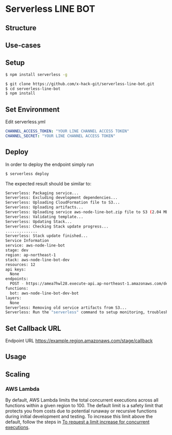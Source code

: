 # Serverless LINE BOT

## Structure

## Use-cases

## Setup

```bash
$ npm install serverless -g
```

```bash
$ git clone https://github.com/x-hack-git/serverless-line-bot.git
$ cd serverless-line-bot
$ npm install
```

## Set Environment

Edit serverless.yml

```yml
CHANNEL_ACCESS_TOKEN: "YOUR LINE CHANNEL ACCESS TOKEN"
CHANNEL_SECRET: "YOUR LINE CHANNEL ACCESS TOKEN"
```

## Deploy

In order to deploy the endpoint simply run

```bash
$ serverless deploy
```

The expected result should be similar to:

```bash
Serverless: Packaging service...
Serverless: Excluding development dependencies...
Serverless: Uploading CloudFormation file to S3...
Serverless: Uploading artifacts...
Serverless: Uploading service aws-node-line-bot.zip file to S3 (2.04 MB)...
Serverless: Validating template...
Serverless: Updating Stack...
Serverless: Checking Stack update progress...
..............
Serverless: Stack update finished...
Service Information
service: aws-node-line-bot
stage: dev
region: ap-northeast-1
stack: aws-node-line-bot-dev
resources: 12
api keys:
  None
endpoints:
  POST - https://amea7hwl28.execute-api.ap-northeast-1.amazonaws.com/dev/callback
functions:
  bot: aws-node-line-bot-dev-bot
layers:
  None
Serverless: Removing old service artifacts from S3...
Serverless: Run the "serverless" command to setup monitoring, troubleshooting and testing.
```

## Set Callback URL

Endpoint URL https://example.region.amazonaws.com/stage/callback

## Usage

## Scaling

### AWS Lambda

By default, AWS Lambda limits the total concurrent executions across all functions within a given region to 100. The default limit is a safety limit that protects you from costs due to potential runaway or recursive functions during initial development and testing. To increase this limit above the default, follow the steps in [To request a limit increase for concurrent executions](http://docs.aws.amazon.com/lambda/latest/dg/concurrent-executions.html#increase-concurrent-executions-limit).
